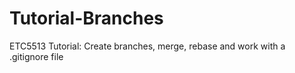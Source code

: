 # Tutorial-Branches
ETC5513 Tutorial: Create branches, merge, rebase and work with a .gitignore file
